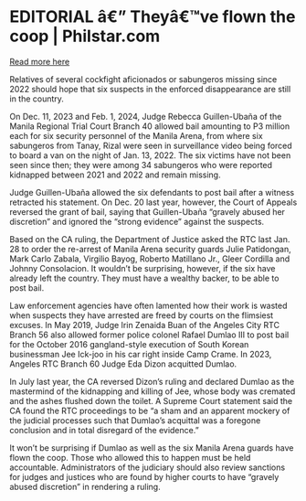 # EDITORIAL â€” Theyâ€™ve flown the coop | Philstar.com

[Read more here](https://www.philstar.com/opinion/2025/02/03/2418746/editorial-theyve-flown-coop)

Relatives of several cockfight aficionados or sabungeros missing since 2022 should hope that six suspects in the enforced disappearance are still in the country.

On Dec. 11, 2023 and Feb. 1, 2024, Judge Rebecca Guillen-Ubaña of the Manila Regional Trial Court Branch 40 allowed bail amounting to P3 million each for six security personnel of the Manila Arena, from where six sabungeros from Tanay, Rizal were seen in surveillance video being forced to board a van on the night of Jan. 13, 2022. The six victims have not been seen since then; they were among 34 sabungeros who were reported kidnapped between 2021 and 2022 and remain missing.

Judge Guillen-Ubaña allowed the six defendants to post bail after a witness retracted his statement. On Dec. 20 last year, however, the Court of Appeals reversed the grant of bail, saying that Guillen-Ubaña “gravely abused her discretion” and ignored the “strong evidence” against the suspects.

Based on the CA ruling, the Department of Justice asked the RTC last Jan. 28 to order the re-arrest of Manila Arena security guards Julie Patidongan, Mark Carlo Zabala, Virgilio Bayog, Roberto Matillano Jr., Gleer Cordilla and Johnny Consolacion. It wouldn’t be surprising, however, if the six have already left the country. They must have a wealthy backer, to be able to post bail.

Law enforcement agencies have often lamented how their work is wasted when suspects they have arrested are freed by courts on the flimsiest excuses. In May 2019, Judge Irin Zenaida Buan of the Angeles City RTC Branch 56 also allowed former police colonel Rafael Dumlao III to post bail for the October 2016 gangland-style execution of South Korean businessman Jee Ick-joo in his car right inside Camp Crame. In 2023, Angeles RTC Branch 60 Judge Eda Dizon acquitted Dumlao.

In July last year, the CA reversed Dizon’s ruling and declared Dumlao as the mastermind of the kidnapping and killing of Jee, whose body was cremated and the ashes flushed down the toilet. A Supreme Court statement said the CA found the RTC proceedings to be “a sham and an apparent mockery of the judicial processes such that Dumlao’s acquittal was a foregone conclusion and in total disregard of the evidence.”

It won’t be surprising if Dumlao as well as the six Manila Arena guards have flown the coop. Those who allowed this to happen must be held accountable. Administrators of the judiciary should also review sanctions for judges and justices who are found by higher courts to have “gravely abused discretion” in rendering a ruling.